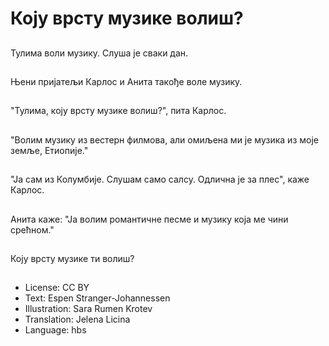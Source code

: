 # Коју врсту музике волиш?

##
Тулима воли музику. Слуша је сваки дан.

##
Њени пријатељи Карлос и Анита такође воле музику.

##
"Тулима, коју врсту музике волиш?", пита Карлос.

##
"Волим музику из вестерн филмова, али омиљена ми је музика из моје земље, Етиопије."

##
"Ја сам из Колумбије. Слушам само салсу. Одлична је за плес", каже Карлос.

##
Анита каже: "Ја волим романтичне песме и музику која ме чини срећном."

##
Коју врсту музике ти волиш?

##
* License: CC BY
* Text: Espen Stranger-Johannessen
* Illustration: Sara Rumen Krotev
* Translation: Jelena Licina
* Language: hbs
